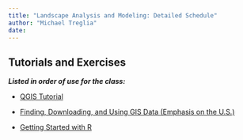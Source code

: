```yaml
---
title: "Landscape Analysis and Modeling: Detailed Schedule"
author: "Michael Treglia"
date: 
---
```


## Tutorials and Exercises

***Listed in order of use for the class:***

* [QGIS Tutorial](http://mltconsecol.github.io/QGIS-Tutorial/)

* [Finding, Downloading, and Using GIS Data (Emphasis on the U.S.)](./Assignments_web/Assignment02_AccessingGISData.html)

* [Getting Started with R](./Assignments_web/Assignment02_IntroToR.html)